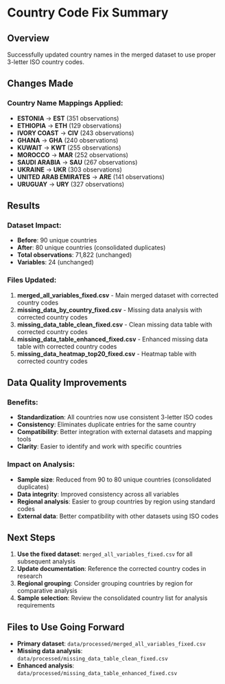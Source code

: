 # Country Code Fix Summary

## Overview
Successfully updated country names in the merged dataset to use proper 3-letter ISO country codes.

## Changes Made

### Country Name Mappings Applied:
- **ESTONIA** → **EST** (351 observations)
- **ETHIOPIA** → **ETH** (129 observations)  
- **IVORY COAST** → **CIV** (243 observations)
- **GHANA** → **GHA** (240 observations)
- **KUWAIT** → **KWT** (255 observations)
- **MOROCCO** → **MAR** (252 observations)
- **SAUDI ARABIA** → **SAU** (267 observations)
- **UKRAINE** → **UKR** (303 observations)
- **UNITED ARAB EMIRATES** → **ARE** (141 observations)
- **URUGUAY** → **URY** (327 observations)

## Results

### Dataset Impact:
- **Before**: 90 unique countries
- **After**: 80 unique countries (consolidated duplicates)
- **Total observations**: 71,822 (unchanged)
- **Variables**: 24 (unchanged)

### Files Updated:
1. **merged_all_variables_fixed.csv** - Main merged dataset with corrected country codes
2. **missing_data_by_country_fixed.csv** - Missing data analysis with corrected country codes
3. **missing_data_table_clean_fixed.csv** - Clean missing data table with corrected country codes
4. **missing_data_table_enhanced_fixed.csv** - Enhanced missing data table with corrected country codes
5. **missing_data_heatmap_top20_fixed.csv** - Heatmap table with corrected country codes

## Data Quality Improvements

### Benefits:
- **Standardization**: All countries now use consistent 3-letter ISO codes
- **Consistency**: Eliminates duplicate entries for the same country
- **Compatibility**: Better integration with external datasets and mapping tools
- **Clarity**: Easier to identify and work with specific countries

### Impact on Analysis:
- **Sample size**: Reduced from 90 to 80 unique countries (consolidated duplicates)
- **Data integrity**: Improved consistency across all variables
- **Regional analysis**: Easier to group countries by region using standard codes
- **External data**: Better compatibility with other datasets using ISO codes

## Next Steps
1. **Use the fixed dataset**: `merged_all_variables_fixed.csv` for all subsequent analysis
2. **Update documentation**: Reference the corrected country codes in research
3. **Regional grouping**: Consider grouping countries by region for comparative analysis
4. **Sample selection**: Review the consolidated country list for analysis requirements

## Files to Use Going Forward
- **Primary dataset**: `data/processed/merged_all_variables_fixed.csv`
- **Missing data analysis**: `data/processed/missing_data_table_clean_fixed.csv`
- **Enhanced analysis**: `data/processed/missing_data_table_enhanced_fixed.csv`




